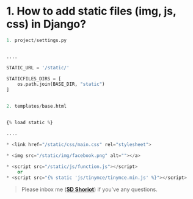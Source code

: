 # 1. How to add static files (img, js, css) in Django?

```python
1. project/settings.py


....

STATIC_URL = '/static/'

STATICFILES_DIRS = [
    os.path.join(BASE_DIR, "static")
]


2. templates/base.html


{% load static %}

....

* <link href="/static/css/main.css" rel="stylesheet">

* <img src="/static/img/facebook.png" alt=""></a>

* <script src="/static/js/function.js"></script>
    or 
* <script src="{% static 'js/tinymce/tinymce.min.js' %}"></script>
```

> Please inbox me (**[SD Shoriot](https://www.facebook.com/shoriot)**) if you've any questions. 